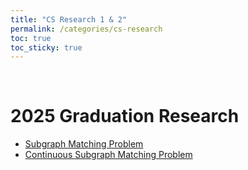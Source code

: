 ```yaml
---
title: "CS Research 1 & 2"
permalink: /categories/cs-research
toc: true
toc_sticky: true
---
```


<br/>


# 2025 Graduation Research

- [Subgraph Matching Problem](/2025/03/05/subgraph-matching-problem/)
- [Continuous Subgraph Matching Problem](/2025/03/06/continuous-subgraph-matching-problem/)
